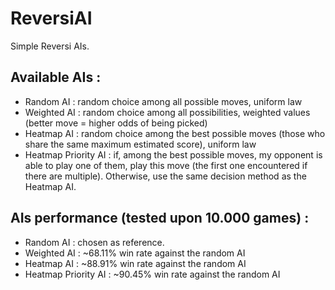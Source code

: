 # ReversiAI
Simple Reversi AIs.

## Available AIs :
* Random AI : random choice among all possible moves, uniform law
* Weighted AI : random choice among all possibilities, weighted values (better move = higher odds of being picked)
* Heatmap AI : random choice among the best possible moves (those who share the same maximum estimated score), uniform law
* Heatmap Priority AI : if, among the best possible moves, my opponent is able to play one of them, play this move (the first one encountered if there are multiple). Otherwise, use the same decision method as the Heatmap AI.

## AIs performance (tested upon 10.000 games) :
* Random AI : chosen as reference.
* Weighted AI : ~68.11% win rate against the random AI
* Heatmap AI : ~88.91% win rate against the random AI
* Heatmap Priority AI : ~90.45% win rate against the random AI
